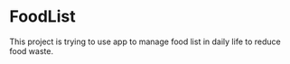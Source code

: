 # FoodList

This project is trying to use app to manage food list in daily life to reduce food waste.
